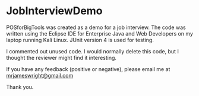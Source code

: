 # JobInterviewDemo

POSforBigTools was created as a demo for a job interview. The code was written using the Eclipse IDE for Enterprise Java and Web Developers on my laptop running Kali Linux. JUnit version 4 is used for testing. 

I commented out unused code. I would normally delete this code, but I thought the reviewer might find it interesting. 

If you have any feedback (positive or negative), please email me at mrjameswright@gmail.com

Thank you. 
